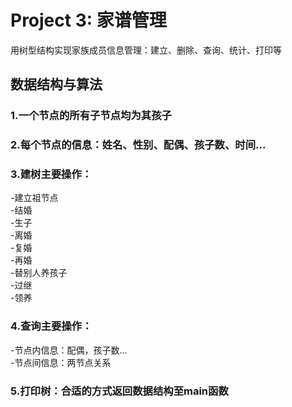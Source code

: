 #  Project 3: 家谱管理  
用树型结构实现家族成员信息管理：建立、删除、查询、统计、打印等  
##  数据结构与算法  
###  1.一个节点的所有子节点均为其孩子  
###  2.每个节点的信息：姓名、性别、配偶、孩子数、时间...  
###  3.建树主要操作：  
-建立祖节点  
-结婚  
-生子  
-离婚  
-复婚  
-再婚  
-替别人养孩子  
-过继  
-领养  
###  4.查询主要操作：  
-节点内信息：配偶，孩子数...  
-节点间信息：两节点关系
###  5.打印树：合适的方式返回数据结构至main函数  
